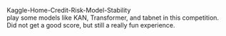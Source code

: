 Kaggle-Home-Credit-Risk-Model-Stability  
play some models like KAN, Transformer, and tabnet in this competition.  
Did not get a good score, but still a really fun experience.  
